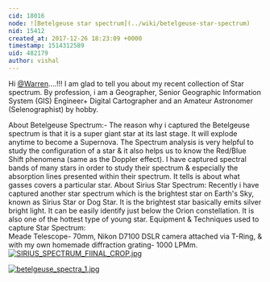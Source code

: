 ```yaml
---
cid: 18016
node: ![Betelgeuse star spectrum](../wiki/betelgeuse-star-spectrum)
nid: 15412
created_at: 2017-12-26 18:23:09 +0000
timestamp: 1514312589
uid: 482179
author: vishal
---
```


Hi [@Warren](/profile/Warren)....!!!
I am glad to tell you about my recent collection of Star spectrum.
By profession, i am a Geographer, Senior Geographic Information System (GIS) Engineer+ Digital Cartographer and an Amateur Astronomer (Selenographist) by hobby.

About Betelgeuse Spectrum:- The reason why i captured the Betelgeuse spectrum is that it is a super giant star at its last stage. It will explode anytime to become a Supernova. The Spectrum analysis is very helpful to study the configuration of a star & it also helps us to know the Red/Blue Shift phenomena (same as the Doppler effect). I have captured spectral bands of many stars in order to study their spectrum & especially the absorption lines presented within their spectrum. It tells is about what gasses covers a particular star.
About Sirius Star Spectrum: Recently i have captured another star spectrum which is the brightest star on Earth's Sky, known as Sirius Star or Dog Star. It is the brightest star basically emits silver bright light. It can be easily identify just below the Orion constellation. It is also one of the hottest type of young star.
Equipment & Techniques used to capture Star Spectrum:  
Meade Telescope- 70mm, Nikon D7100 DSLR camera attached via T-Ring, & with my own homemade diffraction grating- 1000 LPMm.
[![SIRIUS_SPECTRUM_FIINAL_CROP.jpg](https://publiclab.org/system/images/photos/000/023/036/large/SIRIUS_SPECTRUM_FIINAL_CROP.jpg)](https://publiclab.org/system/images/photos/000/023/036/original/SIRIUS_SPECTRUM_FIINAL_CROP.jpg)

[![betelgeuse_spectra_1.jpg](https://publiclab.org/system/images/photos/000/023/037/large/betelgeuse_spectra_1.jpg)](https://publiclab.org/system/images/photos/000/023/037/original/betelgeuse_spectra_1.jpg)


